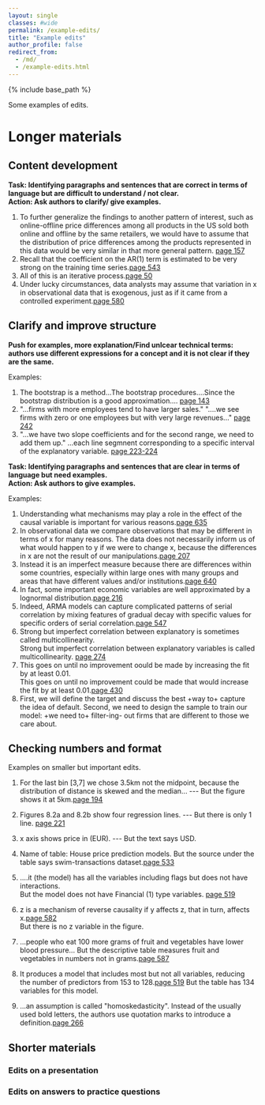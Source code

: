 ```yaml
---
layout: single
classes: #wide
permalink: /example-edits/
title: "Example edits"
author_profile: false
redirect_from:
  - /md/
  - /example-edits.html
---
```


{% include base_path %}


Some examples of edits.


# Longer materials

## Content development

**Task: Identifying paragraphs and sentences that are correct in terms of language but are difficult to understand / not clear.**    
**Action: Ask authors to clarify/ give examples.**  

1. To further generalize the findings to another pattern of interest, such as online-offline price differences among all products in the US sold both online and offline by the same retailers, we would have to assume that the distribution of price differences among the products represented in this data would be very similar in that more general pattern. [page 157](/scans/e1.png)  
2. Recall that the coefficient on the AR(1) term is estimated to be very strong on the training time series.[page 543](/scans/e1.png)   
3. All of this is an iterative process.[page 50](/scans/e1.png)   
4. Under lucky circumstances, data analysts may assume that variation in x in observational data that is exogenous, just as if it came from a controlled experiment.[page 580](/scans/e1.png)  
  


## Clarify and improve structure  

**Push for examples, more explanation/Find unlcear technical terms: authors use different expressions for a concept and it is not clear if they are the same.**

Examples:

1. The bootstrap is a method...The bootstrap procedures....Since the bootstrap distribution is a good approximation.... [page 143](/scans/e1.png)
2. "...firms with more employees tend to have larger sales." "....we see firms with zero or one employees but with very large revenues..." [page 242](/scans/e1.png)
3. "...we have two slope coefficients and for the second range, we need to add them up." ...each line segmnent corresponding to a specific interval of the explanatory variable. [page 223-224](/scans/e1.png)


**Task: Identifying paragraphs and sentences that are clear in terms of language but need examples.**    
**Action: Ask authors to give examples.**   

Examples:

1. Understanding what mechanisms may play a role in the effect of the causal variable is important for various reasons.[page 635](/scans/e1.png)   
2. In observational data we compare observations that may be different in terms of x for many reasons. The data does not necessarily inform us of what would happen to y if we were to change x, because the differences in x are not the result of our manipulations.[page 207](/scans/e1.png)  
3. Instead it is an imperfect measure because there are differences within some countries, especially within large ones with many groups and areas that have different values and/or institutions.[page 640](/scans/e1.png)      
4. In fact, some important economic variables are well approximated by a lognormal distribution.[page 216](/scans/e1.png)  
5. Indeed, ARMA models can capture complicated patterns of serial correlation by mixing features of gradual decay with specific values for specific orders of serial correlation.[page 547](/scans/e1.png)
6. Strong but imperfect correlation between explanatory is sometimes called multicollinearity.  
Strong but imperfect correlation between explanatory variables is called multicollinearity. [page 274](/scans/e1.png)
7. This goes on until no improvement oould be made by increasing the fit by at least 0.01.    
This goes on until no improvement could be made that would increase the fit by at least 0.01.[page 430](/scans/e1.png)
8. First, we will define the target and discuss the best +way to+ capture the idea of default. Second, we need to design the sample to train our model: +we need to+ filter-ing- out firms that are different to those we care about. 


## Checking numbers and format

Examples on smaller but important edits.

1. For the last bin [3,7] we chose 3.5km not the midpoint, because the distribution of distance is skewed and the median...   --- But the figure shows it at 5km.[page 194](/scans/e1.png)  
2. Figures 8.2a and 8.2b show four regression lines. --- But there is only 1 line. [page 221](/scans/e1.png)  
3. x axis shows price in (EUR).   --- But the text says USD.    

4. Name of table: House price prediction models.
But the source under the table says swim-transactions dataset.[page 533](/scans/e1.png)  

5. ....it (the model) has all the variables including flags but does not have interactions.  
But the model does not have Financial (1) type variables. [page 519](/scans/e1.png)  

6. z is a mechanism of reverse causality if y affects z, that in turn, affects x.[page 582](/scans/e1.png)  
But there is no z variable in the figure.

7. ...people who eat 100 more grams of fruit and vegetables have lower blood pressure...
But the descriptive table measures fruit and vegetables in numbers not in grams.[page 587](/scans/e1.png) 

8. It produces a model that includes most but not all variables, reducing the number of predictors from 153 to 128.[page 519](/scans/e1.png)
But the table has 134 variables for this model.

9. ...an assumption is called "homoskedasticity". 
Instead of the usually used bold letters, the authors use quotation marks to introduce a definition.[page 266](/scans/e1.png)   



## Shorter materials

### Edits on a presentation


### Edits on answers to practice questions
